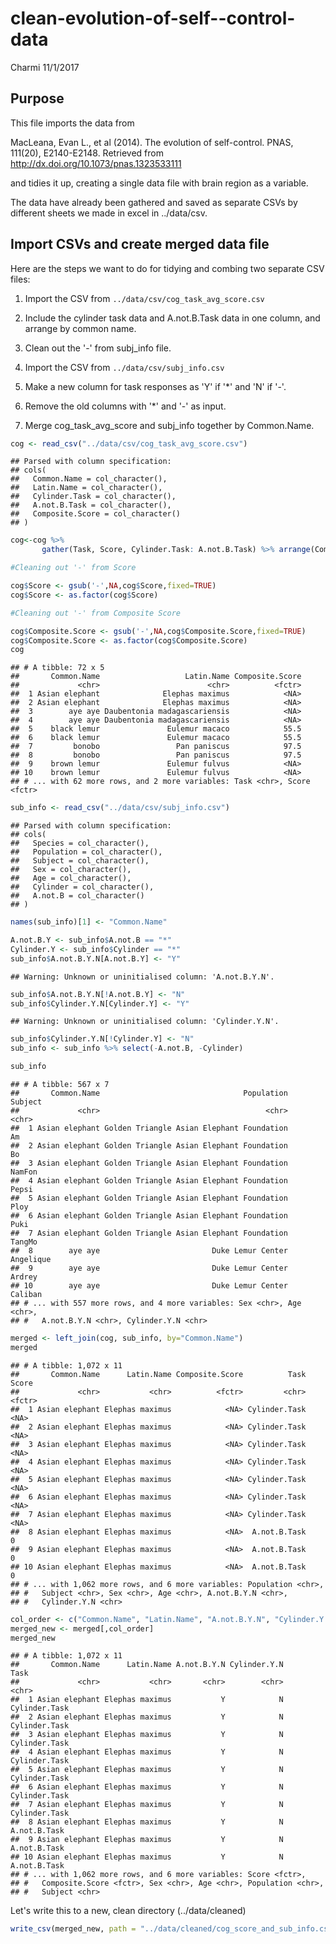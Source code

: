 clean-evolution-of-self--control-data
================
Charmi
11/1/2017

Purpose
-------

This file imports the data from

MacLeana, Evan L., et al (2014). The evolution of self-control. PNAS, 111(20), E2140-E2148. Retrieved from <http://dx.doi.org/10.1073/pnas.1323533111>

and tidies it up, creating a single data file with brain region as a variable.

The data have already been gathered and saved as separate CSVs by different sheets we made in excel in ../data/csv.

Import CSVs and create merged data file
---------------------------------------

Here are the steps we want to do for tidying and combing two separate CSV files:

1.  Import the CSV from `../data/csv/cog_task_avg_score.csv`
2.  Include the cylinder task data and A.not.B.Task data in one column, and arrange by common name.
3.  Clean out the '-' from subj\_info file.

4.  Import the CSV from `../data/csv/subj_info.csv`
5.  Make a new column for task responses as 'Y' if '\*' and 'N' if '-'.
6.  Remove the old columns with '\*' and '-' as input.
7.  Merge cog\_task\_avg\_score and subj\_info together by Common.Name.

``` r
cog <- read_csv("../data/csv/cog_task_avg_score.csv")
```

    ## Parsed with column specification:
    ## cols(
    ##   Common.Name = col_character(),
    ##   Latin.Name = col_character(),
    ##   Cylinder.Task = col_character(),
    ##   A.not.B.Task = col_character(),
    ##   Composite.Score = col_character()
    ## )

``` r
cog<-cog %>%
       gather(Task, Score, Cylinder.Task: A.not.B.Task) %>% arrange(Common.Name)

#Cleaning out '-' from Score

cog$Score <- gsub('-',NA,cog$Score,fixed=TRUE)
cog$Score <- as.factor(cog$Score)

#Cleaning out '-' from Composite Score

cog$Composite.Score <- gsub('-',NA,cog$Composite.Score,fixed=TRUE)
cog$Composite.Score <- as.factor(cog$Composite.Score)
cog
```

    ## # A tibble: 72 x 5
    ##       Common.Name                   Latin.Name Composite.Score
    ##             <chr>                        <chr>          <fctr>
    ##  1 Asian elephant              Elephas maximus            <NA>
    ##  2 Asian elephant              Elephas maximus            <NA>
    ##  3        aye aye Daubentonia madagascariensis            <NA>
    ##  4        aye aye Daubentonia madagascariensis            <NA>
    ##  5    black lemur               Eulemur macaco            55.5
    ##  6    black lemur               Eulemur macaco            55.5
    ##  7         bonobo                 Pan paniscus            97.5
    ##  8         bonobo                 Pan paniscus            97.5
    ##  9    brown lemur               Eulemur fulvus            <NA>
    ## 10    brown lemur               Eulemur fulvus            <NA>
    ## # ... with 62 more rows, and 2 more variables: Task <chr>, Score <fctr>

``` r
sub_info <- read_csv("../data/csv/subj_info.csv")
```

    ## Parsed with column specification:
    ## cols(
    ##   Species = col_character(),
    ##   Population = col_character(),
    ##   Subject = col_character(),
    ##   Sex = col_character(),
    ##   Age = col_character(),
    ##   Cylinder = col_character(),
    ##   A.not.B = col_character()
    ## )

``` r
names(sub_info)[1] <- "Common.Name"

A.not.B.Y <- sub_info$A.not.B == "*"
Cylinder.Y <- sub_info$Cylinder == "*"
sub_info$A.not.B.Y.N[A.not.B.Y] <- "Y"
```

    ## Warning: Unknown or uninitialised column: 'A.not.B.Y.N'.

``` r
sub_info$A.not.B.Y.N[!A.not.B.Y] <- "N"
sub_info$Cylinder.Y.N[Cylinder.Y] <- "Y"
```

    ## Warning: Unknown or uninitialised column: 'Cylinder.Y.N'.

``` r
sub_info$Cylinder.Y.N[!Cylinder.Y] <- "N"
sub_info <- sub_info %>% select(-A.not.B, -Cylinder)

sub_info
```

    ## # A tibble: 567 x 7
    ##       Common.Name                                Population   Subject
    ##             <chr>                                     <chr>     <chr>
    ##  1 Asian elephant Golden Triangle Asian Elephant Foundation        Am
    ##  2 Asian elephant Golden Triangle Asian Elephant Foundation        Bo
    ##  3 Asian elephant Golden Triangle Asian Elephant Foundation    NamFon
    ##  4 Asian elephant Golden Triangle Asian Elephant Foundation     Pepsi
    ##  5 Asian elephant Golden Triangle Asian Elephant Foundation      Ploy
    ##  6 Asian elephant Golden Triangle Asian Elephant Foundation      Puki
    ##  7 Asian elephant Golden Triangle Asian Elephant Foundation    TangMo
    ##  8        aye aye                         Duke Lemur Center Angelique
    ##  9        aye aye                         Duke Lemur Center    Ardrey
    ## 10        aye aye                         Duke Lemur Center   Caliban
    ## # ... with 557 more rows, and 4 more variables: Sex <chr>, Age <chr>,
    ## #   A.not.B.Y.N <chr>, Cylinder.Y.N <chr>

``` r
merged <- left_join(cog, sub_info, by="Common.Name")
merged
```

    ## # A tibble: 1,072 x 11
    ##       Common.Name      Latin.Name Composite.Score          Task  Score
    ##             <chr>           <chr>          <fctr>         <chr> <fctr>
    ##  1 Asian elephant Elephas maximus            <NA> Cylinder.Task   <NA>
    ##  2 Asian elephant Elephas maximus            <NA> Cylinder.Task   <NA>
    ##  3 Asian elephant Elephas maximus            <NA> Cylinder.Task   <NA>
    ##  4 Asian elephant Elephas maximus            <NA> Cylinder.Task   <NA>
    ##  5 Asian elephant Elephas maximus            <NA> Cylinder.Task   <NA>
    ##  6 Asian elephant Elephas maximus            <NA> Cylinder.Task   <NA>
    ##  7 Asian elephant Elephas maximus            <NA> Cylinder.Task   <NA>
    ##  8 Asian elephant Elephas maximus            <NA>  A.not.B.Task      0
    ##  9 Asian elephant Elephas maximus            <NA>  A.not.B.Task      0
    ## 10 Asian elephant Elephas maximus            <NA>  A.not.B.Task      0
    ## # ... with 1,062 more rows, and 6 more variables: Population <chr>,
    ## #   Subject <chr>, Sex <chr>, Age <chr>, A.not.B.Y.N <chr>,
    ## #   Cylinder.Y.N <chr>

``` r
col_order <- c("Common.Name", "Latin.Name", "A.not.B.Y.N", "Cylinder.Y.N", "Task", "Score", "Composite.Score", "Sex", "Age", "Population", "Subject")
merged_new <- merged[,col_order]
merged_new
```

    ## # A tibble: 1,072 x 11
    ##       Common.Name      Latin.Name A.not.B.Y.N Cylinder.Y.N          Task
    ##             <chr>           <chr>       <chr>        <chr>         <chr>
    ##  1 Asian elephant Elephas maximus           Y            N Cylinder.Task
    ##  2 Asian elephant Elephas maximus           Y            N Cylinder.Task
    ##  3 Asian elephant Elephas maximus           Y            N Cylinder.Task
    ##  4 Asian elephant Elephas maximus           Y            N Cylinder.Task
    ##  5 Asian elephant Elephas maximus           Y            N Cylinder.Task
    ##  6 Asian elephant Elephas maximus           Y            N Cylinder.Task
    ##  7 Asian elephant Elephas maximus           Y            N Cylinder.Task
    ##  8 Asian elephant Elephas maximus           Y            N  A.not.B.Task
    ##  9 Asian elephant Elephas maximus           Y            N  A.not.B.Task
    ## 10 Asian elephant Elephas maximus           Y            N  A.not.B.Task
    ## # ... with 1,062 more rows, and 6 more variables: Score <fctr>,
    ## #   Composite.Score <fctr>, Sex <chr>, Age <chr>, Population <chr>,
    ## #   Subject <chr>

Let's write this to a new, clean directory (../data/cleaned)

``` r
write_csv(merged_new, path = "../data/cleaned/cog_score_and_sub_info.csv")
```
